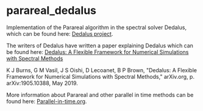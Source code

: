 # parareal_dedalus

Implementation of the Parareal algorithm in the spectral solver Dedalus, which can be found here: [Dedalus project](http://dedalus-project.org).

The writers of Dedalus have written a paper explaining Dedalus which can be found here: [Dedalus: A Flexible Framework for Numerical Simulations with Spectral Methods](https://arxiv.org/abs/1905.10388)

K J Burns, G M Vasil, J S Oishi, D Lecoanet, B P Brown, "Dedalus: A Flexible Framework for Numerical Simulations with Spectral Methods," arXiv.org, p. arXiv:1905.10388, May 2019.

More information about Parareal and other parallel in time methods can be found here: [Parallel-in-time.org](https://parallel-in-time.org/).